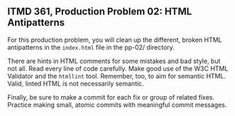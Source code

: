 ## ITMD 361, Production Problem 02: HTML Antipatterns

For this production problem, you will clean up the different, broken HTML antipatterns in the
`index.html` file in the pp-02/ directory.

There are hints in HTML comments for some mistakes and bad style, but not all. Read every line of
code carefully. Make good use of the W3C HTML Validator and the `htmllint` tool. Remember, too, to
aim for semantic HTML. Valid, linted HTML is not necessarily semantic.

Finally, be sure to make a commit for each fix or group of related fixes. Practice making small,
atomic commits with meaningful commit messages.
